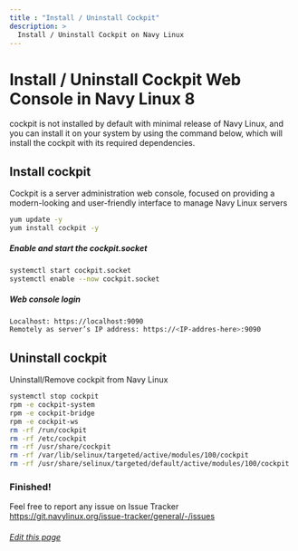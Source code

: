 ```yaml
---
title : "Install / Uninstall Cockpit"
description: >
  Install / Uninstall Cockpit on Navy Linux
---
```


# Install / Uninstall Cockpit Web Console in Navy Linux 8

cockpit is not installed by default with minimal release of Navy Linux, and you can install it on your system by using the command below, which will install the cockpit with its required dependencies.

## Install cockpit
Cockpit is a server administration web console, focused on providing a modern-looking and user-friendly interface to manage Navy Linux servers

```bash
yum update -y
yum install cockpit -y
```
##### Enable and start the cockpit.socket

```bash
systemctl start cockpit.socket
systemctl enable --now cockpit.socket
```

##### Web console login

```bash
Localhost: https://localhost:9090
Remotely as server’s IP address: https://<IP-addres-here>:9090
```

## Uninstall cockpit

Uninstall/Remove cockpit from Navy Linux

```bash
systemctl stop cockpit
rpm -e cockpit-system
rpm -e cockpit-bridge
rpm -e cockpit-ws
rm -rf /run/cockpit
rm -rf /etc/cockpit
rm -rf /usr/share/cockpit
rm -rf /var/lib/selinux/targeted/active/modules/100/cockpit
rm -rf /usr/share/selinux/targeted/default/active/modules/100/cockpit
```
### Finished!
Feel free to report any issue on Issue Tracker https://git.navylinux.org/issue-tracker/general/-/issues



###### [Edit this page](https://git.navylinux.org/website/navylinux-org/-/blob/main/content/wiki/cockpit.md)
